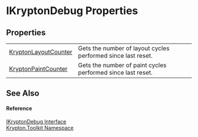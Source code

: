 # IKryptonDebug Properties




## Properties
<table>
<tr>
<td><a href="0b2e7271-a567-6ca4-8bd1-508b8b92d590.md">KryptonLayoutCounter</a></td>
<td>Gets the number of layout cycles performed since last reset.</td></tr>
<tr>
<td><a href="0c057858-e2fb-63f1-b2aa-5379a32f1751.md">KryptonPaintCounter</a></td>
<td>Gets the number of paint cycles performed since last reset.</td></tr>
</table>

## See Also


#### Reference
<a href="6899ed6c-2a78-c461-b574-fb8c8ccc28a6.md">IKryptonDebug Interface</a>  
<a href="79d2eac2-21f4-54ff-7552-b20c33c30600.md">Krypton.Toolkit Namespace</a>  
